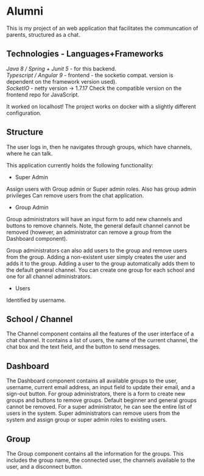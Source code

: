 # Alumni

This is my project of an web application that facilitates the communcation of parents, structured as a chat.

## Technologies - Languages+Frameworks ##
*Java 8 / Spring + Junit 5* - for this backend.  
*Typescript / Angular 9*  - frontend - the socketio compat. version is dependent on the framework version used).  
*SocketIO* - netty version -> 1.7.17
Check the compatible version on the frontend repo for JavaScript.

It worked on localhost!
The project works on docker with a slightly different configuration.
## Structure
The user logs in, then he navigates through groups, which have channels, where he can talk.

This application currently holds the following functionality:

- Super Admin

Assign users with Group admin or Super admin roles.
Also has group admin privileges
Can remove users from the chat application.

- Group Admin

Group administrators will have an input form to add new channels and buttons to remove channels. Note, the general default channel cannot be removed (however, an administrator can remove a group from the Dashboard component).

Group administrators can also add users to the group and remove users from the group. Adding a non-existent user simply creates the user and adds it to the group. Adding a user to the group automatically adds them to the default general channel.
You can create one group for each school and one for all channel administrators.

- Users

Identified by username.

## School / Channel
The Channel component contains all the features of the user interface of a chat channel. It contains a list of users, the name of the current channel, the chat box and the text field, and the button to send messages.
## Dashboard
The Dashboard component contains all available groups to the user, username, current email address, an input field to update their email, and a sign-out button.
For group administrators, there is a form to create new groups and buttons to remove groups. Default beginner and general groups cannot be removed.
For a super administrator, he can see the entire list of users in the system. Super administrators can remove users from the system and assign group or super admin roles to existing users.
## Group
The Group component contains all the information for the groups. This includes the group name, the connected user, the channels available to the user, and a disconnect button.

